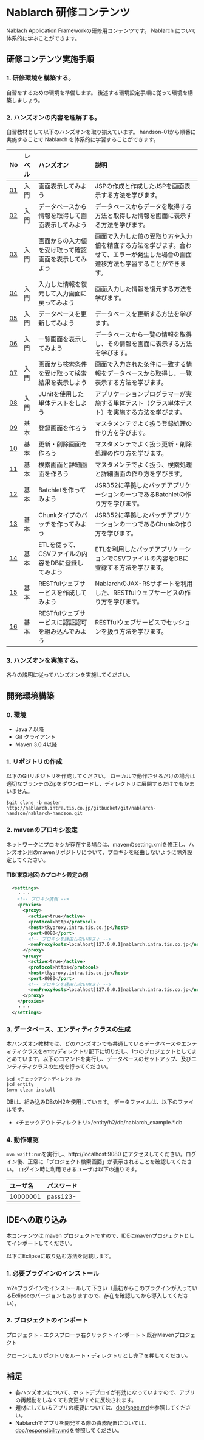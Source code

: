 Nablarch 研修コンテンツ
===========================
Nablach Application Frameworkの研修用コンテンツです。
Nablarch について体系的に学ぶことができます。

## 研修コンテンツ実施手順

### 1. 研修環境を構築する。

自習をするための環境を準備します。
後述する環境設定手順に従って環境を構築しましょう。

### 2. ハンズオンの内容を理解する。

自習教材として以下のハンズオンを取り揃えています。
handson-01から順番に実施することで Nablarch を体系的に学習することができます。

| No                         | レベル | ハンズオン| 説明 |
|:---------------------------|:-------|:----------------------|:--------|
| [01](./handson-01/README.md) | 入門   | 画面表示してみよう | JSPの作成と作成したJSPを画面表示する方法を学びます。 |
| [02](./handson-02/README.md) | 入門   | データベースから情報を取得して画面表示してみよう | データベースからデータを取得する方法と取得した情報を画面に表示する方法を学びます。 |
| [03](./handson-03/README.md) | 入門   | 画面からの入力値を受け取って確認画面を表示してみよう | 画面で入力した値の受取り方や入力値を精査する方法を学びます。合わせて、エラーが発生した場合の画面遷移方法も学習することができます。 |
| [04](./handson-04/README.md) | 入門   | 入力した情報を復元して入力画面に戻ってみよう | 画面入力した情報を復元する方法を学びます。 |
| [05](./handson-05/README.md) | 入門   | データベースを更新してみよう | データベースを更新する方法を学びます。 |
| [06](./handson-06/README.md) | 入門   | 一覧画面を表示してみよう | データベースから一覧の情報を取得し、その情報を画面に表示する方法を学びます。 |
| [07](./handson-07/README.md) | 入門   | 画面から検索条件を受け取って検索結果を表示しよう | 画面で入力された条件に一致する情報をデータベースから取得し、一覧表示する方法を学びます。 |
| [08](./handson-08/README.md) | 入門   | JUnitを使用した単体テストをしよう | アプリケーションプログラマーが実施する単体テスト（クラス単体テスト）を実施する方法を学びます。 |
| [09](./handson-09/README.md) | 基本   | 登録画面を作ろう | マスタメンテでよく扱う登録処理の作り方を学びます。 |
| [10](./handson-10/README.md) | 基本   | 更新・削除画面を作ろう | マスタメンテでよく扱う更新・削除処理の作り方を学びます。 |
| [11](./handson-11/README.md) | 基本   | 検索画面と詳細画面を作ろう | マスタメンテでよく扱う、検索処理と詳細画面の作り方を学びます。 |
| [12](./handson-12/README.md) | 基本   | Batchletを作ってみよう | JSR352に準拠したバッチアプリケーションの一つであるBatchletの作り方を学びます。 |
| [13](./handson-13/README.md) | 基本   | Chunkタイプのバッチを作ってみよう | JSR352に準拠したバッチアプリケーションの一つであるChunkの作り方を学びます。 |
| [14](./handson-14/README.md) | 基本   | ETLを使って、CSVファイルの内容をDBに登録してみよう | ETLを利用したバッチアプリケーションでCSVファイルの内容をDBに登録する方法を学びます。 |
| [15](./handson-15/README.md) | 基本   | RESTfulウェブサービスを作成してみよう | NablarchのJAX-RSサポートを利用した、RESTfulウェブサービスの作り方を学びます。|
| [16](./handson-16/README.md) | 基本   | RESTfulウェブサービスに認証認可を組み込んでみよう |RESTfulウェブサービスでセッションを扱う方法を学びます。|

### 3. ハンズオンを実施する。

各々の説明に従ってハンズオンを実施してください。

## 開発環境構築

### 0. 環境

* Java 7 以降
* Git クライアント
* Maven 3.0.4以降

### 1. リポジトリの作成
以下のGitリポジトリを作成してください。
ローカルで動作させるだけの場合は適切なブランチのZipをダウンロードし、ディレクトリに展開するだけでもかまいません。

    $git clone -b master http://nablarch.intra.tis.co.jp/gitbucket/git/nablarch-handson/nablarch-handson.git


### 2. mavenのプロキシ設定
ネットワークにプロキシが存在する場合は、mavenのsetting.xmlを修正し、ハンズオン用のmavenリポジトリについて、プロキシを経由しないように除外設定してください。

#### TIS(東京地区)のプロキシ設定の例

```xml
  <settings>
    ・・・
    <!-- プロキシ情報 -->
    <proxies>
      <proxy>
        <active>true</active>
        <protocol>http</protocol>
        <host>tkyproxy.intra.tis.co.jp</host>
        <port>8080</port>
        <!-- プロキシを経由しないホスト -->
        <nonProxyHosts>localhost|127.0.0.1|nablarch.intra.tis.co.jp</nonProxyHosts>
      </proxy>
      <proxy>
        <active>true</active>
        <protocol>https</protocol>
        <host>tkyproxy.intra.tis.co.jp</host>
        <port>8080</port>
        <!-- プロキシを経由しないホスト -->
        <nonProxyHosts>localhost|127.0.0.1|nablarch.intra.tis.co.jp</nonProxyHosts>
      </proxy>
    </proxies>
    ・・・
  </settings>
```

### 3. データベース、エンティティクラスの生成

本ハンズオン教材では、どのハンズオンでも共通しているデータベースやエンティティクラスをentityディレクトリ配下に切りだし、1つのプロジェクトとしてまとめています。以下のコマンドを実行し、データベースのセットアップ、及びエンティティクラスの生成を行ってください。

    $cd <チェックアウトディレクトリ>
    $cd entity
    $mvn clean install

DBは、組み込みDBのH2を使用しています。
データファイルは、以下のファイルです。

- <チェックアウトディレクトリ>/entity/h2/db/nablarch_example.*.db

### 4. 動作確認

`mvn waitt:run`を実行し、http://localhost:9080 にアクセスしてください。ログイン後、正常に「プロジェクト検索画面」が表示されることを確認してください。
ログイン時に利用できるユーザは以下の通りです。

| ユーザ名 | パスワード |
|:------|:--------|
| 10000001 | pass123- |

## IDEへの取り込み

本コンテンツは maven プロジェクトですので、IDEにmavenプロジェクトとしてインポートしてください。

以下にEclipseに取り込む方法を記載します。
### 1. 必要プラグインのインストール
m2eプラグインをインストールして下さい（最初からこのプラグインが入っているEclipseのバージョンもありますので、存在を確認してから導入してください）。

### 2. プロジェクトのインポート
プロジェクト・エクスプローラ右クリック > インポート > 既存Mavenプロジェクト

クローンしたリポジトリをルート・ディレクトリとし完了を押してください。


## 補足

- 各ハンズオンについて、ホットデプロイが有効になっていますので、アプリの再起動をしなくても変更がすぐに反映されます。
- 題材にしているアプリの概要については、[doc/spec.md](./doc/spec.md)を参照してください。
- Nablarchでアプリを開発する際の責務配置については、[doc/responsibility.md](./doc/responsibility.md)を参照してください。
